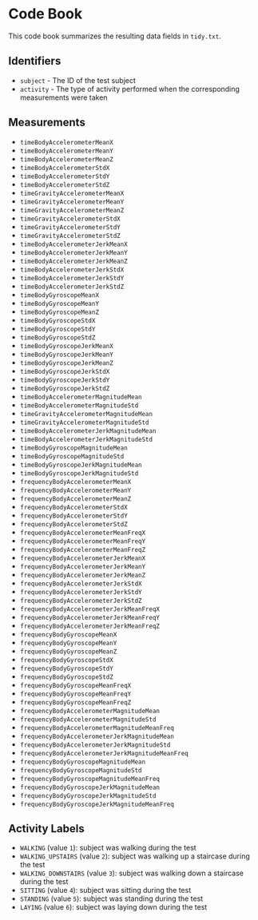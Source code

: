 # Code Book

This code book summarizes the resulting data fields in `tidy.txt`.

## Identifiers

* `subject` - The ID of the test subject
* `activity` - The type of activity performed when the corresponding measurements were taken

## Measurements

* `timeBodyAccelerometerMeanX`
* `timeBodyAccelerometerMeanY`
* `timeBodyAccelerometerMeanZ`
* `timeBodyAccelerometerStdX`
* `timeBodyAccelerometerStdY`
* `timeBodyAccelerometerStdZ`
* `timeGravityAccelerometerMeanX`
* `timeGravityAccelerometerMeanY`
* `timeGravityAccelerometerMeanZ`
* `timeGravityAccelerometerStdX`
* `timeGravityAccelerometerStdY`
* `timeGravityAccelerometerStdZ`
* `timeBodyAccelerometerJerkMeanX`
* `timeBodyAccelerometerJerkMeanY`
* `timeBodyAccelerometerJerkMeanZ`
* `timeBodyAccelerometerJerkStdX`
* `timeBodyAccelerometerJerkStdY`
* `timeBodyAccelerometerJerkStdZ`
* `timeBodyGyroscopeMeanX`
* `timeBodyGyroscopeMeanY`
* `timeBodyGyroscopeMeanZ`
* `timeBodyGyroscopeStdX`
* `timeBodyGyroscopeStdY`
* `timeBodyGyroscopeStdZ`
* `timeBodyGyroscopeJerkMeanX`
* `timeBodyGyroscopeJerkMeanY`
* `timeBodyGyroscopeJerkMeanZ`
* `timeBodyGyroscopeJerkStdX`
* `timeBodyGyroscopeJerkStdY`
* `timeBodyGyroscopeJerkStdZ`
* `timeBodyAccelerometerMagnitudeMean`
* `timeBodyAccelerometerMagnitudeStd`
* `timeGravityAccelerometerMagnitudeMean`
* `timeGravityAccelerometerMagnitudeStd`
* `timeBodyAccelerometerJerkMagnitudeMean`
* `timeBodyAccelerometerJerkMagnitudeStd`
* `timeBodyGyroscopeMagnitudeMean`
* `timeBodyGyroscopeMagnitudeStd`
* `timeBodyGyroscopeJerkMagnitudeMean`
* `timeBodyGyroscopeJerkMagnitudeStd`
* `frequencyBodyAccelerometerMeanX`
* `frequencyBodyAccelerometerMeanY`
* `frequencyBodyAccelerometerMeanZ`
* `frequencyBodyAccelerometerStdX`
* `frequencyBodyAccelerometerStdY`
* `frequencyBodyAccelerometerStdZ`
* `frequencyBodyAccelerometerMeanFreqX`
* `frequencyBodyAccelerometerMeanFreqY`
* `frequencyBodyAccelerometerMeanFreqZ`
* `frequencyBodyAccelerometerJerkMeanX`
* `frequencyBodyAccelerometerJerkMeanY`
* `frequencyBodyAccelerometerJerkMeanZ`
* `frequencyBodyAccelerometerJerkStdX`
* `frequencyBodyAccelerometerJerkStdY`
* `frequencyBodyAccelerometerJerkStdZ`
* `frequencyBodyAccelerometerJerkMeanFreqX`
* `frequencyBodyAccelerometerJerkMeanFreqY`
* `frequencyBodyAccelerometerJerkMeanFreqZ`
* `frequencyBodyGyroscopeMeanX`
* `frequencyBodyGyroscopeMeanY`
* `frequencyBodyGyroscopeMeanZ`
* `frequencyBodyGyroscopeStdX`
* `frequencyBodyGyroscopeStdY`
* `frequencyBodyGyroscopeStdZ`
* `frequencyBodyGyroscopeMeanFreqX`
* `frequencyBodyGyroscopeMeanFreqY`
* `frequencyBodyGyroscopeMeanFreqZ`
* `frequencyBodyAccelerometerMagnitudeMean`
* `frequencyBodyAccelerometerMagnitudeStd`
* `frequencyBodyAccelerometerMagnitudeMeanFreq`
* `frequencyBodyAccelerometerJerkMagnitudeMean`
* `frequencyBodyAccelerometerJerkMagnitudeStd`
* `frequencyBodyAccelerometerJerkMagnitudeMeanFreq`
* `frequencyBodyGyroscopeMagnitudeMean`
* `frequencyBodyGyroscopeMagnitudeStd`
* `frequencyBodyGyroscopeMagnitudeMeanFreq`
* `frequencyBodyGyroscopeJerkMagnitudeMean`
* `frequencyBodyGyroscopeJerkMagnitudeStd`
* `frequencyBodyGyroscopeJerkMagnitudeMeanFreq`

## Activity Labels

* `WALKING` (value `1`): subject was walking during the test
* `WALKING_UPSTAIRS` (value `2`): subject was walking up a staircase during the test
* `WALKING_DOWNSTAIRS` (value `3`): subject was walking down a staircase during the test
* `SITTING` (value `4`): subject was sitting during the test
* `STANDING` (value `5`): subject was standing during the test
* `LAYING` (value `6`): subject was laying down during the test
